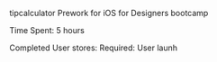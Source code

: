 tipcalculator
Prework for  iOS for Designers bootcamp

Time Spent: 5 hours

Completed User stores:
Required: User launh
